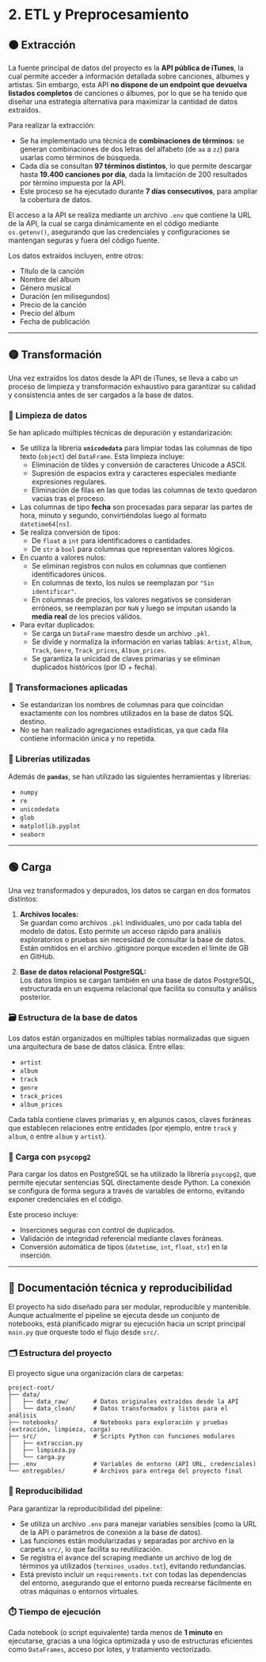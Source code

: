 
# 2. ETL y Preprocesamiento

## 🟠 Extracción

La fuente principal de datos del proyecto es la **API pública de iTunes**, la cual permite acceder a información detallada sobre canciones, álbumes y artistas. Sin embargo, esta API **no dispone de un endpoint que devuelva listados completos** de canciones o álbumes, por lo que se ha tenido que diseñar una estrategia alternativa para maximizar la cantidad de datos extraídos.

Para realizar la extracción:

- Se ha implementado una técnica de **combinaciones de términos**: se generan combinaciones de dos letras del alfabeto (de `aa` a `zz`) para usarlas como términos de búsqueda.
- Cada día se consultan **97 términos distintos**, lo que permite descargar hasta **19.400 canciones por día**, dada la limitación de 200 resultados por término impuesta por la API.
- Este proceso se ha ejecutado durante **7 días consecutivos**, para ampliar la cobertura de datos.

El acceso a la API se realiza mediante un archivo `.env` que contiene la URL de la API, la cual se carga dinámicamente en el código mediante `os.getenv()`, asegurando que las credenciales y configuraciones se mantengan seguras y fuera del código fuente.

Los datos extraídos incluyen, entre otros:

- Título de la canción
- Nombre del álbum
- Género musical
- Duración (en milisegundos)
- Precio de la canción
- Precio del álbum
- Fecha de publicación

---

## 🟡 Transformación

Una vez extraídos los datos desde la API de iTunes, se lleva a cabo un proceso de limpieza y transformación exhaustivo para garantizar su calidad y consistencia antes de ser cargados a la base de datos.

### 🧹 Limpieza de datos

Se han aplicado múltiples técnicas de depuración y estandarización:

- Se utiliza la librería **`unicodedata`** para limpiar todas las columnas de tipo texto (`object`) del `DataFrame`. Esta limpieza incluye:
  - Eliminación de tildes y conversión de caracteres Unicode a ASCII.
  - Supresión de espacios extra y caracteres especiales mediante expresiones regulares.
  - Eliminación de filas en las que todas las columnas de texto quedaron vacías tras el proceso.
- Las columnas de tipo **fecha** son procesadas para separar las partes de hora, minuto y segundo, convirtiéndolas luego al formato `datetime64[ns]`.
- Se realiza conversión de tipos:
  - De `float` a `int` para identificadores o cantidades.
  - De `str` a `bool` para columnas que representan valores lógicos.
- En cuanto a valores nulos:
  - Se eliminan registros con nulos en columnas que contienen identificadores únicos.
  - En columnas de texto, los nulos se reemplazan por `"Sin identificar"`.
  - En columnas de precios, los valores negativos se consideran erróneos, se reemplazan por `NaN` y luego se imputan usando la **media real** de los precios válidos.
- Para evitar duplicados:
  - Se carga un `DataFrame` maestro desde un archivo `.pkl`.
  - Se divide y normaliza la información en varias tablas: `Artist`, `Album`, `Track`, `Genre`, `Track_prices`, `Album_prices`.
  - Se garantiza la unicidad de claves primarias y se eliminan duplicados históricos (por ID + fecha).

### 🔧 Transformaciones aplicadas

- Se estandarizan los nombres de columnas para que coincidan exactamente con los nombres utilizados en la base de datos SQL destino.
- No se han realizado agregaciones estadísticas, ya que cada fila contiene información única y no repetida.

### 🧰 Librerías utilizadas

Además de **`pandas`**, se han utilizado las siguientes herramientas y librerías:

- `numpy`
- `re`
- `unicodedata`
- `glob`
- `matplotlib.pyplot`
- `seaborn`

---

## 🟢 Carga

Una vez transformados y depurados, los datos se cargan en dos formatos distintos:

1. **Archivos locales:**  
   Se guardan como archivos `.pkl` individuales, uno por cada tabla del modelo de datos. Esto permite un acceso rápido para análisis exploratorios o pruebas sin necesidad de consultar la base de datos. Están omitidos en el archivo .gitignore porque exceden el límite de GB en GitHub. 

2. **Base de datos relacional PostgreSQL:**  
   Los datos limpios se cargan también en una base de datos PostgreSQL, estructurada en un esquema relacional que facilita su consulta y análisis posterior.

### 🗃️ Estructura de la base de datos

Los datos están organizados en múltiples tablas normalizadas que siguen una arquitectura de base de datos clásica. Entre ellas:

- `artist`
- `album`
- `track`
- `genre`
- `track_prices`
- `album_prices`

Cada tabla contiene claves primarias y, en algunos casos, claves foráneas que establecen relaciones entre entidades (por ejemplo, entre `track` y `album`, o entre `album` y `artist`).

### 🔌 Carga con `psycopg2`

Para cargar los datos en PostgreSQL se ha utilizado la librería `psycopg2`, que permite ejecutar sentencias SQL directamente desde Python. La conexión se configura de forma segura a través de variables de entorno, evitando exponer credenciales en el código.

Este proceso incluye:

- Inserciones seguras con control de duplicados.
- Validación de integridad referencial mediante claves foráneas.
- Conversión automática de tipos (`datetime`, `int`, `float`, `str`) en la inserción.

---

## 🔵 Documentación técnica y reproducibilidad

El proyecto ha sido diseñado para ser modular, reproducible y mantenible. Aunque actualmente el pipeline se ejecuta desde un conjunto de notebooks, está planificado migrar su ejecución hacia un script principal `main.py` que orqueste todo el flujo desde `src/`.

### 🗂️ Estructura del proyecto

El proyecto sigue una organización clara de carpetas:

```
project-root/
├── data/
│   ├── data_raw/       # Datos originales extraídos desde la API
│   └── data_clean/     # Datos transformados y listos para el análisis
├── notebooks/          # Notebooks para exploración y pruebas (extracción, limpieza, carga)
├── src/                # Scripts Python con funciones modulares
│   ├── extraccion.py
│   ├── limpieza.py
│   └── carga.py
├── .env                # Variables de entorno (API URL, credenciales)
└── entregables/        # Archivos para entrega del proyecto final
```

### 🔐 Reproducibilidad

Para garantizar la reproducibilidad del pipeline:

- Se utiliza un archivo `.env` para manejar variables sensibles (como la URL de la API o parámetros de conexión a la base de datos).
- Las funciones están modularizadas y separadas por archivo en la carpeta `src/`, lo que facilita su reutilización.
- Se registra el avance del scraping mediante un archivo de log de términos ya utilizados (`terminos_usados.txt`), evitando redundancias.
- Está previsto incluir un `requirements.txt` con todas las dependencias del entorno, asegurando que el entorno pueda recrearse fácilmente en otras máquinas o entornos virtuales.

### ⏱️ Tiempo de ejecución

Cada notebook (o script equivalente) tarda menos de **1 minuto** en ejecutarse, gracias a una lógica optimizada y uso de estructuras eficientes como `DataFrames`, acceso por lotes, y tratamiento vectorizado.
